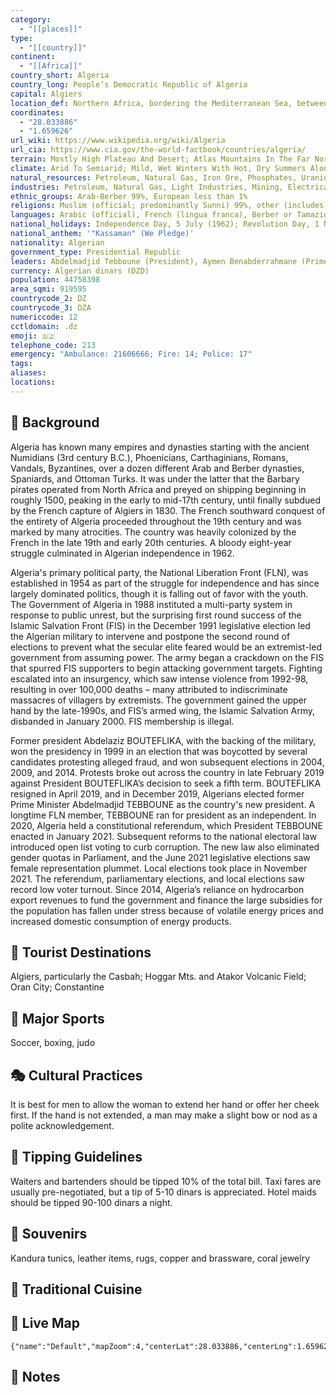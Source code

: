```yaml
---
category:
  - "[[places]]"
type:
  - "[[country]]"
continent:
  - "[[Africa]]"
country_short: Algeria
country_long: People’s Democratic Republic of Algeria
capital: Algiers
location_def: Northern Africa, bordering the Mediterranean Sea, between Morocco and Tunisia
coordinates:
  - "28.033886"
  - "1.659626"
url_wiki: https://www.wikipedia.org/wiki/Algeria
url_cia: https://www.cia.gov/the-world-factbook/countries/algeria/
terrain: Mostly High Plateau And Desert; Atlas Mountains In The Far North And Hoggar Mountains In The South; Narrow, Discontinuous Coastal Plain
climate: Arid To Semiarid; Mild, Wet Winters With Hot, Dry Summers Along Coast; Drier With Cold Winters And Hot Summers On High Plateau; Sirocco Is A Hot, Dust/Sand-Laden Wind Especially Common In Summer
natural_resources: Petroleum, Natural Gas, Iron Ore, Phosphates, Uranium, Lead, Zinc
industries: Petroleum, Natural Gas, Light Industries, Mining, Electrical, Petrochemical, Food Processing
ethnic_groups: Arab-Berber 99%, European less than 1%
religions: Muslim (official; predominantly Sunni) 99%, other (includes Christian, Jewish, Ahmadi Muslim, Shia Muslim, Ibadi Muslim) <1% (2012 est.)
languages: Arabic (official), French (lingua franca), Berber or Tamazight (official); dialects include Kabyle Berber (Taqbaylit), Shawiya Berber (Tacawit), Mzab Berber, Tuareg Berber (Tamahaq)
national_holidays: Independence Day, 5 July (1962); Revolution Day, 1 November (1954)
national_anthem: '"Kassaman" (We Pledge)'
nationality: Algerian
government_type: Presidential Republic
leaders: Abdelmadjid Tebboune (President), Aymen Benabderrahmane (Prime minister)
currency: Algerian dinars (DZD)
population: 44758398
area_sqmi: 919595
countrycode_2: DZ
countrycode_3: DZA
numericcode: 12
cctldomain: .dz
emoji: 🇩🇿
telephone_code: 213
emergency: "Ambulance: 21606666; Fire: 14; Police: 17"
tags: 
aliases: 
locations:
---
```

## 🌱 Background
Algeria has known many empires and dynasties starting with the ancient Numidians (3rd century B.C.), Phoenicians, Carthaginians, Romans, Vandals, Byzantines, over a dozen different Arab and Berber dynasties, Spaniards, and Ottoman Turks. It was under the latter that the Barbary pirates operated from North Africa and preyed on shipping beginning in roughly 1500, peaking in the early to mid-17th century, until finally subdued by the French capture of Algiers in 1830. The French southward conquest of the entirety of Algeria proceeded throughout the 19th century and was marked by many atrocities. The country was heavily colonized by the French in the late 19th and early 20th centuries. A bloody eight-year struggle culminated in Algerian independence in 1962.

Algeria's primary political party, the National Liberation Front (FLN), was established in 1954 as part of the struggle for independence and has since largely dominated politics, though it is falling out of favor with the youth. The Government of Algeria in 1988 instituted a multi-party system in response to public unrest, but the surprising first round success of the Islamic Salvation Front (FIS) in the December 1991 legislative election led the Algerian military to intervene and postpone the second round of elections to prevent what the secular elite feared would be an extremist-led government from assuming power. The army began a crackdown on the FIS that spurred FIS supporters to begin attacking government targets. Fighting escalated into an insurgency, which saw intense violence from 1992-98, resulting in over 100,000 deaths – many attributed to indiscriminate massacres of villagers by extremists. The government gained the upper hand by the late-1990s, and FIS’s armed wing, the Islamic Salvation Army, disbanded in January 2000. FIS membership is illegal.

Former president Abdelaziz BOUTEFLIKA, with the backing of the military, won the presidency in 1999 in an election that was boycotted by several candidates protesting alleged fraud, and won subsequent elections in 2004, 2009, and 2014. Protests broke out across the country in late February 2019 against President BOUTEFLIKA’s decision to seek a fifth term. BOUTEFLIKA resigned in April 2019, and in December 2019, Algerians elected former Prime Minister Abdelmadjid TEBBOUNE as the country's new president. A longtime FLN member, TEBBOUNE ran for president as an independent. In 2020, Algeria held a constitutional referendum, which President TEBBOUNE enacted in January 2021. Subsequent reforms to the national electoral law introduced open list voting to curb corruption. The new law also eliminated gender quotas in Parliament, and the June 2021 legislative elections saw female representation plummet. Local elections took place in November 2021. The referendum, parliamentary elections, and local elections saw record low voter turnout. Since 2014, Algeria’s reliance on hydrocarbon export revenues to fund the government and finance the large subsidies for the population has fallen under stress because of volatile energy prices and increased domestic consumption of energy products.

## 📌 Tourist Destinations
Algiers, particularly the Casbah; Hoggar Mts. and Atakor Volcanic Field; Oran City; Constantine

## 🥇 Major Sports
Soccer, boxing, judo

## 🎭 Cultural Practices
It is best for men to allow the woman to extend her hand or offer her cheek first. If the hand is not extended, a man may make a slight bow or nod as a polite acknowledgement.

## 🫰 Tipping Guidelines
Waiters and bartenders should be tipped 10% of the total bill. Taxi fares are usually pre-negotiated, but a tip of 5-10 dinars is appreciated. Hotel maids should be tipped 90-100 dinars a night.

## 🎁 Souvenirs
Kandura tunics, leather items, rugs, copper and brassware, coral jewelry

## 🍲 Traditional Cuisine


## 📡 Live Map
```mapview
{"name":"Default","mapZoom":4,"centerLat":28.033886,"centerLng":1.659626,"query":"","chosenMapSource":0}
```

## 📒 Notes

